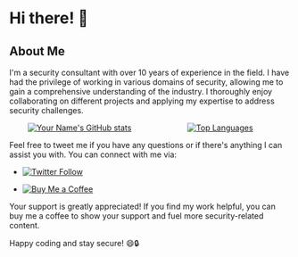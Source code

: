 # Hi there! 👋

## About Me

I'm a security consultant with over 10 years of experience in the field. I have had the privilege of working in various domains of security, allowing me to gain a comprehensive understanding of the industry. I thoroughly enjoy collaborating on different projects and applying my expertise to address security challenges.

<p align="center">
  <div style="display:flex; justify-content:center">
    <a href="https://github.com/secnnet" style="flex:1; text-align:center">
      <img src="https://github-readme-stats.vercel.app/api?username=secnnet&show_icons=true&theme=radical" alt="Your Name's GitHub stats">
    </a>
    <a href="https://github.com/secnnet" style="flex:1; text-align:center">
      <img src="https://github-readme-stats.vercel.app/api/top-langs/?username=secnnet&layout=compact&theme=radical" alt="Top Languages">
    </a>
  </div>
</p>

Feel free to tweet me if you have any questions or if there's anything I can assist you with. You can connect with me via:

- [![Twitter Follow](https://img.shields.io/twitter/follow/89_tweets?style=social)](https://twitter.com/89_tweets)
  
- [![Buy Me a Coffee](https://img.shields.io/static/v1?label=Buy%20Me%20a%20Coffee&message=ibil3l&color=FF813F&logo=buy-me-a-coffee&logoColor=white)](https://www.buymeacoffee.com/iBil3l)

Your support is greatly appreciated! If you find my work helpful, you can buy me a coffee to show your support and fuel more security-related content.

Happy coding and stay secure! 😄🔒
